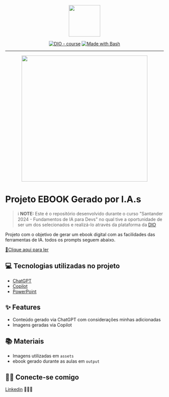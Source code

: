 <p align="center">
    <img width="100" src=".github/assets/banner.png">
</p>


<p align="center">
<a href="https://dio.me/"><img src="https://img.shields.io/badge/DIO-Course-28DA77?logo=youtube" alt="DIO - course"></a>
<a href="https://www.gnu.org/software/bash/" title="Go to Bash homepage"><img src="https://img.shields.io/badge/Prompt-Project-blue?logo=gnu-bash&amp;logoColor=white" alt="Made with Bash"></a></p>

-------


<p align="center">
<img 
    src="./assets/cover.png"
    width="400"  
/>
</p>

# Projeto EBOOK Gerado por I.A.s


 > ℹ **NOTE:** Este é o repositório desenvolvido durante o curso "Santander 2024 - Fundamentos de IA para Devs" no qual tive a oportunidade de ser um dos selecionados e realizá-lo através da plataforma da [DIO](https://dio.me)

Projeto com o objetivo de gerar um ebook digital com as facilidades das ferramentas de IA. todos os prompts
seguem abaixo.

<a href="https://github.com/felipeAguiarCode/prompts-recipe-to-create-a-ebook/blob/main/output/ebook%20-%20css%20jedi%20output.pdf" title="View PDF now"> 📕Clique aqui para ler</a>

## 💻 Tecnologias utilizadas no projeto

- [ChatGPT](https://chat.openai.com/) 
- [Copilot](https://copilot.microsoft.com/)
- [PowerPoint](https://www.microsoft.com/en/microsoft-365/powerpoint)

## ✨ Features

- Conteúdo gerado via ChatGPT com considerações minhas adicionadas
- Imagens geradas via Copilot

## 📚 Materiais

- Imagens utilizadas em `assets`
- ebook gerado durante as aulas em `output`

## 👨‍💻 Conecte-se comigo

[Linkedin](https://www.linkedin.com/in/leanderson-dias-de-lima/) 👨🏾‍💻